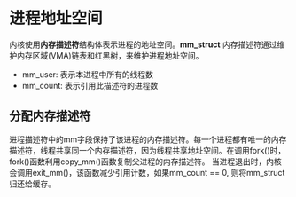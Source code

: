 # 进程地址空间
内核使用**内存描述符**结构体表示进程的地址空间。**mm_struct**
内存描述符通过维护内存区域(VMA)链表和红黑树，来维护进程地址空间。
+ mm_user: 表示本进程中所有的线程数
+ mm_count: 表示引用此描述符的进程数

## 分配内存描述符
进程描述符中的mm字段保持了该进程的内存描述符。每一个进程都有唯一的内存描述符，线程共享同一个内存描述符，因为线程共享地址空间。在调用fork()时，fork()函数利用copy_mm()函数复制父进程的内存描述符。
当进程退出时，内核会调用exit_mm()，该函数减少引用计数，如果mm_count == 0, 则将mm_struct归还给缓存。
